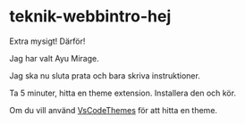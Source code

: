 # teknik-webbintro-hej

Extra mysigt! Därför!

Jag har valt Ayu Mirage.

Jag ska nu sluta prata och bara skriva instruktioner.

Ta 5 minuter, hitta en theme extension.
Installera den och kör.

Om du vill använd [VsCodeThemes](https://vscodethemes.com/) för att hitta en theme.
